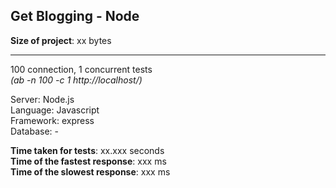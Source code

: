  Get Blogging - Node
 ---------------
 
__Size of project__: xx bytes
 
 ---
100 connection, 1 concurrent tests  
_(ab -n 100 -c 1 http://localhost/)_

Server:    Node.js  
Language:  Javascript  
Framework: express  
Database:  -  

__Time taken for tests__: xx.xxx seconds  
__Time of the fastest response__: xxx ms  
__Time of the slowest response__: xxx ms  